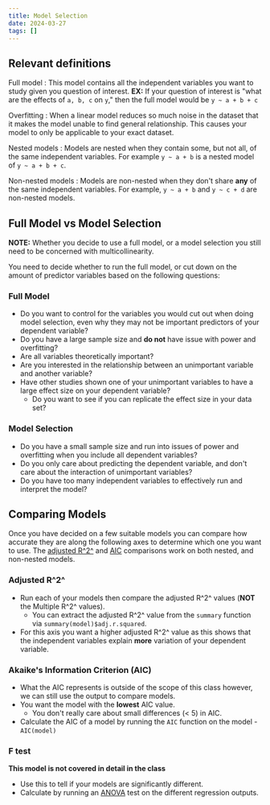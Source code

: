 ```yaml
---
title: Model Selection
date: 2024-03-27
tags: []
---
```


## Relevant definitions

Full model
: This model contains all the independent variables you want to study given you
question of interest. **EX:** If your question of interest is "what are the
effects of `a, b, c` on `y`," then the full model would be `y ~ a + b + c`

Overfitting
: When a linear model reduces so much noise in the dataset that it makes the
model unable to find general relationship. This causes your model to only be
applicable to your exact dataset.

Nested models
: Models are nested when they contain some, but not all, of the same
independent variables.
For example `y ~ a + b` is a nested model of `y ~ a + b + c`.

Non-nested models
: Models are non-nested when they don't share **any** of the same independent
variables. For example, `y ~ a + b` and `y ~ c + d` are non-nested models.

## Full Model vs Model Selection

**NOTE:** Whether you decide to use a full model, or a model selection you
still need to be concerned with multicollinearity.

You need to decide whether to run the full model, or cut down on the amount of
predictor variables based on the following questions:

### Full Model

- Do you want to control for the variables you would cut out when doing model
  selection, even why they may not be important predictors of your dependent
  variable?
- Do you have a large sample size and **do not** have issue with power and
  overfitting?
- Are all variables theoretically important?
- Are you interested in the relationship between an unimportant variable and
  another variable?
- Have other studies shown one of your unimportant variables to have a large
  effect size on your dependent variable?
  - Do you want to see if you can replicate the effect size in your data set?

### Model Selection

- Do you have a small sample size and run into issues of power and overfitting
  when you include all dependent variables?
- Do you only care about predicting the dependent variable, and don't care
  about the interaction of unimportant variables?
- Do you have too many independent variables to effectively run and interpret
  the model?

## Comparing Models

Once you have decided on a few suitable models you can compare how accurate
they are along the following axes to determine which one you want to use. The
[adjusted R^2^](#adjusted-r2) and [AIC](#akaikes-information-criterion-aic)
comparisons work on both nested, and non-nested models.

### Adjusted R^2^

- Run each of your models then compare the adjusted R^2^ values (**NOT** the
  Multiple R^2^ values).
  - You can extract the adjusted R^2^ value from the `summary` function via
    `summary(model)$adj.r.squared`.
- For this axis you want a higher adjusted R^2^ value as this shows that the
  independent variables explain **more** variation of your dependent variable.

### Akaike's Information Criterion (AIC)

- What the AIC represents is outside of the scope of this class however, we can
  still use the output to compare models.
- You want the model with the **lowest** AIC value.
  - You don't really care about small differences (< 5) in AIC.
- Calculate the AIC of a model by running the `AIC` function on the model -
  `AIC(model)`

### F test

**This model is not covered in detail in the class**

- Use this to tell if your models are significantly different.
- Calculate by running an [ANOVA](/anova.qmd) test on the different regression
  outputs.
